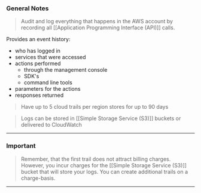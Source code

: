 
### General Notes

> Audit and log everything that happens in the AWS account by recording all [[Application Programming Interface (API)]] calls.

Provides an event history: 
-   who has logged in
-   services that were accessed
-   actions performed
	- through the management console
	- SDK's 
	- command line tools
-   parameters for the actions
-   responses returned

> Have up to 5 cloud trails per region
> stores for up to 90 days

> Logs can be stored in [[Simple Storage Service (S3)]] buckets or delivered to CloudWatch

___

### Important 

>Remember, that the first trail does not attract billing charges. However, you incur charges for the [[Simple Storage Service (S3)]] bucket that will store your logs. You can create additional trails on a charge-basis.

___
